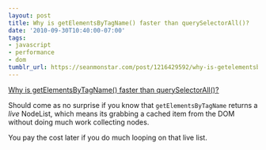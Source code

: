 ```yaml
---
layout: post
title: Why is getElementsByTagName() faster than querySelectorAll()?
date: '2010-09-30T10:40:00-07:00'
tags:
- javascript
- performance
- dom
tumblr_url: https://seanmonstar.com/post/1216429592/why-is-getelementsbytagname-faster-than
---
```

[Why is getElementsByTagName() faster than querySelectorAll()?](http://www.nczonline.net/blog/2010/09/28/why-is-getelementsbytagname-faster-that-queryselectorall/)  

Should come as no surprise if you know that `getElementsByTagName` returns a _live_ NodeList, which means its grabbing a cached item from the DOM without doing much work collecting nodes.

You pay the cost later if you do much looping on that live list.

